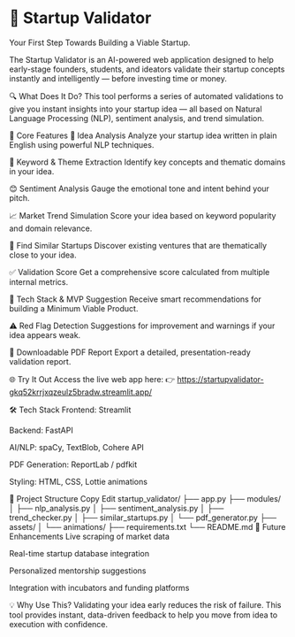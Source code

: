 # 🚀 Startup Validator
Your First Step Towards Building a Viable Startup.

The Startup Validator is an AI-powered web application designed to help early-stage founders, students, and ideators validate their startup concepts instantly and intelligently — before investing time or money.

🔍 What Does It Do?
This tool performs a series of automated validations to give you instant insights into your startup idea — all based on Natural Language Processing (NLP), sentiment analysis, and trend simulation.

🧠 Core Features
📝 Idea Analysis
Analyze your startup idea written in plain English using powerful NLP techniques.

🔑 Keyword & Theme Extraction
Identify key concepts and thematic domains in your idea.

😊 Sentiment Analysis
Gauge the emotional tone and intent behind your pitch.

📈 Market Trend Simulation
Score your idea based on keyword popularity and domain relevance.

🧠 Find Similar Startups
Discover existing ventures that are thematically close to your idea.

✅ Validation Score
Get a comprehensive score calculated from multiple internal metrics.

🧰 Tech Stack & MVP Suggestion
Receive smart recommendations for building a Minimum Viable Product.

⚠️ Red Flag Detection
Suggestions for improvement and warnings if your idea appears weak.

📄 Downloadable PDF Report
Export a detailed, presentation-ready validation report.

🌐 Try It Out
Access the live web app here:
👉 https://startupvalidator-gkq52krrjxqzeulz5bradw.streamlit.app/

🛠️ Tech Stack
Frontend: Streamlit

Backend: FastAPI

AI/NLP: spaCy, TextBlob, Cohere API

PDF Generation: ReportLab / pdfkit

Styling: HTML, CSS, Lottie animations

📂 Project Structure
Copy
Edit
startup_validator/
├── app.py
├── modules/
│   ├── nlp_analysis.py
│   ├── sentiment_analysis.py
│   ├── trend_checker.py
│   ├── similar_startups.py
│   └── pdf_generator.py
├── assets/
│   └── animations/
├── requirements.txt
└── README.md
🚧 Future Enhancements
Live scraping of market data

Real-time startup database integration

Personalized mentorship suggestions

Integration with incubators and funding platforms

💡 Why Use This?
Validating your idea early reduces the risk of failure. This tool provides instant, data-driven feedback to help you move from idea to execution with confidence.

